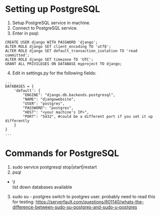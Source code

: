 # Setting up PostgreSQL

1. Setup PostgreSQL service in machine.
2. Connect to PostgreSQL service.
3. Enter in psql:<br>
```CREATE DATABASE djangowebsite;
CREATE USER django WITH PASSWORD 'django';
ALTER ROLE django SET client_encoding TO 'utf8';
ALTER ROLE django SET default_transaction_isolation TO 'read committed';
ALTER ROLE django SET timezone TO 'UTC';
GRANT ALL PRIVILEGES ON DATABASE myproject TO django;
```
4. Edit in settings.py for the following fields:
```
... 
DATABASES = {
    'default': {
        "ENGINE": "django.db.backends.postgresql",
        "NAME": "djangowebsite",
        "USER": "postgres",
        "PASSWORD": "postgres",
        "HOST": "<your machine's IP>",
        "PORT": "5432", #could be a different port if you set it up differently
    }
}
...
```
# Commands for PostgreSQL
1. sudo service postgresql stop|start|restart
2. psql
- \l <br>
list down databases available
3. sudo su - postgres
switch to postgres user. probably need to read this for testing: https://serverfault.com/questions/601140/whats-the-difference-between-sudo-su-postgres-and-sudo-u-postgres